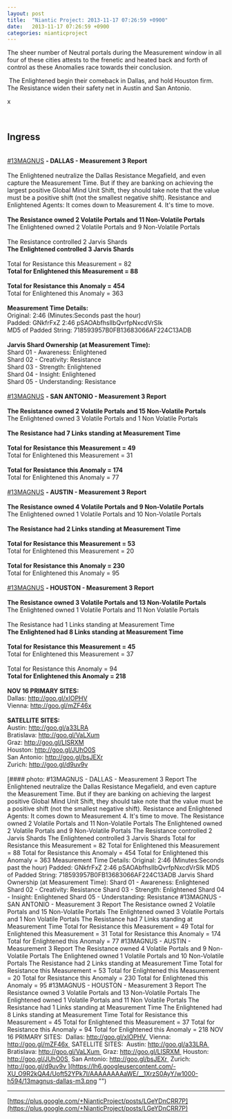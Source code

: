 ```yaml
---
layout: post
title:  "Niantic Project: 2013-11-17 07:26:59 +0900"
date:   2013-11-17 07:26:59 +0900
categories: nianticproject
---
```

The sheer number of Neutral portals during the Measurement window in all four of these cities attests to the frenetic and heated back and forth of control as these Anomalies race towards their conclusion.

 The Enlightened begin their comeback in Dallas, and hold Houston firm. The Resistance widen their safety net in Austin and San Antonio.

x<div class="shared"><br /><h2>Ingress</h2><br /><a rel="nofollow" class="ot-hashtag" href="https://plus.google.com/s/%2313MAGNUS">#13MAGNUS</a> <b>- DALLAS - Measurement 3 Report</b><br /><br />The Enlightened neutralize the Dallas Resistance Megafield, and even capture the Measurement Time. But if they are banking on achieving the largest positive Global Mind Unit Shift, they should take note that the value must be a positive shift (not the smallest negative shift). Resistance and Enlightened Agents: It comes down to Measurement 4. It's time to move.<br /><br /><b>The Resistance owned 2 Volatile Portals and 11 Non-Volatile Portals</b><br />The Enlightened owned 2 Volatile Portals and 9 Non-Volatile Portals<br /><br />The Resistance controlled 2 Jarvis Shards<br /><b>The Enlightened controlled 3 Jarvis Shards</b><br /><br />Total for Resistance this Measurement = 82<br /><b>Total for Enlightened this Measurement = 88</b><br /><br /><b>Total for Resistance this Anomaly = 454</b><br />Total for Enlightened this Anomaly = 363<br /><br /><b>Measurement Time Details:</b><br />Original: 2:46 (Minutes:Seconds past the hour)<br />Padded: GNkfrFxZ 2:46 pSAOAbfhslIbQvrfpNxcdVrSlk<br />MD5 of Padded String: 718593957B0FB13683066AF224C13ADB<br /><br /><b>Jarvis Shard Ownership (at Measurement Time):</b><br />Shard 01 - Awareness: Enlightened<br />Shard 02 - Creativity: Resistance<br />Shard 03 - Strength: Enlightened<br />Shard 04 - Insight: Enlightened<br />Shard 05 - Understanding: Resistance<br /><br /><a rel="nofollow" class="ot-hashtag" href="https://plus.google.com/s/%2313MAGNUS">#13MAGNUS</a> <b>- SAN ANTONIO - Measurement 3 Report</b><br /><br /><b>The Resistance owned 2 Volatile Portals and 15 Non-Volatile Portals</b><br />The Enlightened owned 3 Volatile Portals and 1 Non Volatile Portals<br /><br /><b>The Resistance had 7 Links standing at Measurement Time</b><br /><br /><b>Total for Resistance this Measurement = 49</b><br />Total for Enlightened this Measurement = 31<br /><br /><b>Total for Resistance this Anomaly = 174</b><br />Total for Enlightened this Anomaly = 77<br /><br /><a rel="nofollow" class="ot-hashtag" href="https://plus.google.com/s/%2313MAGNUS">#13MAGNUS</a> <b>- AUSTIN - Measurement 3 Report</b><br /><br /><b>The Resistance owned 4 Volatile Portals and 9 Non-Volatile Portals</b><br />The Enlightened owned 1 Volatile Portals and 10 Non-Volatile Portals<br /><br /><b>The Resistance had 2 Links standing at Measurement Time</b><br /><br /><b>Total for Resistance this Measurement = 53</b><br />Total for Enlightened this Measurement = 20<br /><br /><b>Total for Resistance this Anomaly = 230</b><br />Total for Enlightened this Anomaly = 95<br /><br /><a rel="nofollow" class="ot-hashtag" href="https://plus.google.com/s/%2313MAGNUS">#13MAGNUS</a> <b>- HOUSTON - Measurement 3 Report</b><br /><br /><b>The Resistance owned 3 Volatile Portals and 13 Non-Volatile Portals</b><br />The Enlightened owned 1 Volatile Portals and 11 Non Volatile Portals<br /><br />The Resistance had 1 Links standing at Measurement Time<br /><b>The Enlightened had 8 Links standing at Measurement Time</b><br /><br /><b>Total for Resistance this Measurement = 45</b><br />Total for Enlightened this Measurement = 37<br /><br />Total for Resistance this Anomaly = 94<br /><b>Total for Enlightened this Anomaly = 218</b><br /><br /><b>NOV 16 PRIMARY SITES:</b> <br />Dallas: <a href="http://goo.gl/xIOPHV" class="ot-anchor">http://goo.gl/xIOPHV</a> <br />Vienna: <a href="http://goo.gl/mZF46x" class="ot-anchor">http://goo.gl/mZF46x</a> <br /><br /><b>SATELLITE SITES:</b> <br />Austin: <a href="http://goo.gl/a33LRA" class="ot-anchor">http://goo.gl/a33LRA</a> <br />Bratislava: <a href="http://goo.gl/VaLXum" class="ot-anchor">http://goo.gl/VaLXum</a> <br />Graz: <a href="http://goo.gl/LISRXM" class="ot-anchor">http://goo.gl/LISRXM</a> <br />Houston: <a href="http://goo.gl/JUhO0S" class="ot-anchor">http://goo.gl/JUhO0S</a> <br />San Antonio: <a href="http://goo.gl/bsJEXr" class="ot-anchor">http://goo.gl/bsJEXr</a> <br />Zurich: <a href="http://goo.gl/d9uv9v" class="ot-anchor">http://goo.gl/d9uv9v</a> <br /><br /></div>
[#### photo: #13MAGNUS - DALLAS - Measurement 3 Report
The Enlightened neutralize the Dallas Resistance Megafield, and even capture the Measurement Time. But if they are banking on achieving the largest positive Global Mind Unit Shift, they should take note that the value must be a positive shift (not the smallest negative shift). Resistance and Enlightened Agents: It comes down to Measurement 4. It's time to move.
The Resistance owned 2 Volatile Portals and 11 Non-Volatile Portals
The Enlightened owned 2 Volatile Portals and 9 Non-Volatile Portals
The Resistance controlled 2 Jarvis Shards
The Enlightened controlled 3 Jarvis Shards
Total for Resistance this Measurement = 82
Total for Enlightened this Measurement = 88
Total for Resistance this Anomaly = 454
Total for Enlightened this Anomaly = 363
Measurement Time Details:
Original: 2:46 (Minutes:Seconds past the hour)
Padded: GNkfrFxZ 2:46 pSAOAbfhslIbQvrfpNxcdVrSlk
MD5 of Padded String: 718593957B0FB13683066AF224C13ADB
Jarvis Shard Ownership (at Measurement Time):
Shard 01 - Awareness: Enlightened
Shard 02 - Creativity: Resistance
Shard 03 - Strength: Enlightened
Shard 04 - Insight: Enlightened
Shard 05 - Understanding: Resistance
#13MAGNUS - SAN ANTONIO - Measurement 3 Report
The Resistance owned 2 Volatile Portals and 15 Non-Volatile Portals
The Enlightened owned 3 Volatile Portals and 1 Non Volatile Portals
The Resistance had 7 Links standing at Measurement Time
Total for Resistance this Measurement = 49
Total for Enlightened this Measurement = 31
Total for Resistance this Anomaly = 174
Total for Enlightened this Anomaly = 77
#13MAGNUS - AUSTIN - Measurement 3 Report
The Resistance owned 4 Volatile Portals and 9 Non-Volatile Portals
The Enlightened owned 1 Volatile Portals and 10 Non-Volatile Portals
The Resistance had 2 Links standing at Measurement Time
Total for Resistance this Measurement = 53
Total for Enlightened this Measurement = 20
Total for Resistance this Anomaly = 230
Total for Enlightened this Anomaly = 95
#13MAGNUS - HOUSTON - Measurement 3 Report
The Resistance owned 3 Volatile Portals and 13 Non-Volatile Portals
The Enlightened owned 1 Volatile Portals and 11 Non Volatile Portals
The Resistance had 1 Links standing at Measurement Time
The Enlightened had 8 Links standing at Measurement Time
Total for Resistance this Measurement = 45
Total for Enlightened this Measurement = 37
Total for Resistance this Anomaly = 94
Total for Enlightened this Anomaly = 218
NOV 16 PRIMARY SITES: 
Dallas: http://goo.gl/xIOPHV 
Vienna: http://goo.gl/mZF46x 
SATELLITE SITES: 
Austin: http://goo.gl/a33LRA 
Bratislava: http://goo.gl/VaLXum 
Graz: http://goo.gl/LISRXM 
Houston: http://goo.gl/JUhO0S 
San Antonio: http://goo.gl/bsJEXr 
Zurich: http://goo.gl/d9uv9v ](https://lh6.googleusercontent.com/-XU_O9R2kQA4/Uoft52YPk7I/AAAAAAAAaWE/__1XrzS0AyY/w1000-h594/13magnus-dallas-m3.png "")
- - -
[https://plus.google.com/+NianticProject/posts/LGeYDnCRR7P](https://plus.google.com/+NianticProject/posts/LGeYDnCRR7P)
